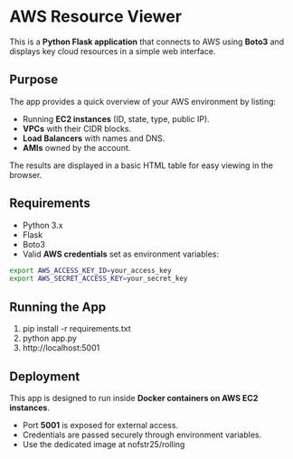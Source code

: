 # AWS Resource Viewer

This is a **Python Flask application** that connects to AWS using **Boto3** and displays key cloud resources in a simple web interface.

## Purpose

The app provides a quick overview of your AWS environment by listing:

- Running **EC2 instances** (ID, state, type, public IP).
- **VPCs** with their CIDR blocks.
- **Load Balancers** with names and DNS.
- **AMIs** owned by the account.

The results are displayed in a basic HTML table for easy viewing in the browser.

## Requirements

- Python 3.x
- Flask
- Boto3
- Valid **AWS credentials** set as environment variables:

```bash
export AWS_ACCESS_KEY_ID=your_access_key  
export AWS_SECRET_ACCESS_KEY=your_secret_key  
```

Running the App
---------------

1. pip install -r requirements.txt
2. python app.py
3. http://localhost:5001

Deployment
----------

This app is designed to run inside **Docker containers on AWS EC2 instances**.

* Port **5001** is exposed for external access.
* Credentials are passed securely through environment variables.
* Use the dedicated image at nofstr25/rolling
